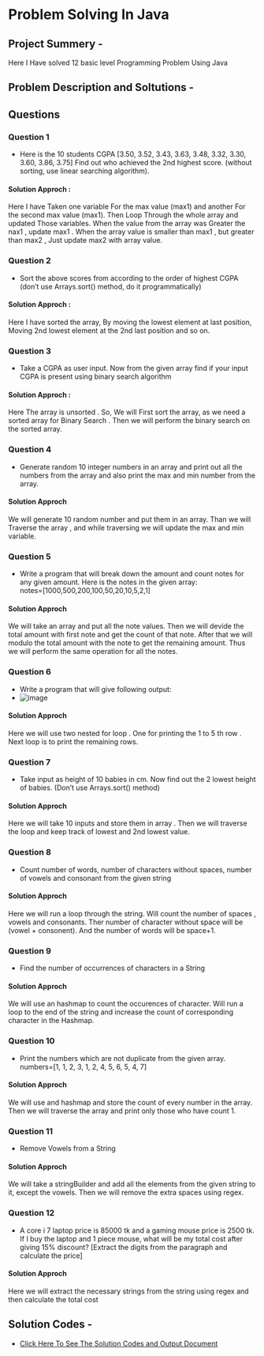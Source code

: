 # Problem Solving In Java

## Project Summery -
 Here I Have solved 12 basic level Programming Problem Using Java

 ## Problem Description and Soltutions -
   ## Questions
   ### Question 1
   -  Here is the 10 students CGPA [3.50, 3.52, 3.43, 3.63, 3.48, 3.32, 3.30, 3.60, 3.86, 3.75]
     Find out who achieved the 2nd highest score. (without sorting, use linear searching algorithm).

  #### Solution Approch : 

   Here I have Taken one variable For the max value (max1) and another For the second max value (max1). Then Loop Through the whole array and updated Those variables.
    When the value from the array was Greater the nax1 , update max1 . When the array value is smaller than max1 , but greater than max2 , Just update max2 with array value. 
   ### Question 2
   -  Sort the above scores from according to the order of highest CGPA (don’t use Arrays.sort() method, do it programmatically)
   #### Solution Approch : 
   Here I have sorted the array, By moving the lowest element at last position, Moving 2nd lowest element at the 2nd last position and so on.
   ### Question 3
   -  Take a CGPA as user input. Now from the given array find if your input CGPA is present using binary search algorithm
   #### Solution Approch :
   Here The array is unsorted . So, We will First sort the array, as we need a sorted array for Binary Search . 
   Then we will perform the binary search on the sorted array.
  ### Question 4
   - Generate random 10 integer numbers in an array and print out all the numbers from the array and also print the max and min number from the array.
#### Solution Approch
  We will generate 10 random number and put them in an array. Than we will Traverse the array , and while traversing we will update the max and min variable.
  ### Question 5
   - Write a program that will break down the amount and count notes for any given amount. Here is the notes in the given array:    
notes=[1000,500,200,100,50,20,10,5,2,1]
#### Solution Approch
  We will take an array and put all the note values. Then we will devide the total amount with first note and get the count of that note. After that we will modulo the total amount with the note to get the remaining amount. Thus we will perform the same operation for all the notes.

   ### Question 6
   - Write a program that will give following output:  
   - ![image](https://github.com/user-attachments/assets/9115f2ab-e838-4e83-bdc2-0db4c26c3a11)

   #### Solution Approch
   Here we will use two nested for loop . One for printing the 1 to 5 th row . Next loop is to print the remaining rows.
   
  ### Question 7
   - Take input as height of 10 babies in cm. Now find out the 2 lowest height of babies. (Don’t use Arrays.sort() method)
  #### Solution Approch 
  Here we will take 10 inputs and store them in array . Then we will traverse the loop and keep track of lowest and 2nd lowest value.
  ### Question 8
  - Count number of words, number of characters without spaces, number of vowels and consonant from the given string
  #### Solution Approch 
   Here we will run a loop through the string. Will count the number of spaces , vowels and consonants. Ther number of character without space will be (vowel + consonent).
   And the number of  words will be space+1.
  ### Question 9 
  - Find the number of occurrences of characters in a String
   #### Solution Approch
   We will use an hashmap to count the occurences of character. Will run a loop to the end of the string and increase the count of corresponding character in the Hashmap.
   ### Question 10
   - Print the  numbers which are not duplicate from the given array. 
numbers=[1, 1, 2, 3, 1, 2, 4, 5, 6, 5, 4, 7]
 #### Solution Approch
  We will use and hashmap and store the count of every number in the array. Then we will traverse the array and print only those who have count 1.
  ### Question 11
  - Remove Vowels from a String
#### Solution Approch
We will take a stringBuilder and add all the elements from the given string to it, except the vowels. Then we will remove the extra spaces using regex.
   ### Question 12
   - A core i 7 laptop price is 85000 tk and a gaming mouse price is 2500 tk. If I buy the laptop and 1 piece mouse, what will be my total cost after giving 15% discount? [Extract the digits from the paragraph and calculate the price]
#### Solution Approch
Here we will extract the necessary strings from the string using regex and then calculate the total cost

   ## Solution Codes -
 - [Click Here To See The Solution Codes and Output Document](https://docs.google.com/document/d/10otlwVuxS67WUWe2gvgaZWC6V_TL8AXSRg9miniAAV4/edit?usp=sharing)
